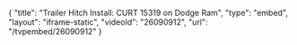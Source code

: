 {
    "title": "Trailer Hitch Install: CURT 15319 on Dodge Ram",
    "type": "embed",
    "layout": "iframe-static",
    "videoId": "26090912",
    "url": "\/tvpembed\/26090912"
}